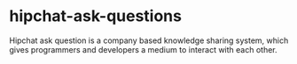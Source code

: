 # hipchat-ask-questions
Hipchat ask question is a company based knowledge sharing system, which gives programmers and developers a medium to interact with each other.
